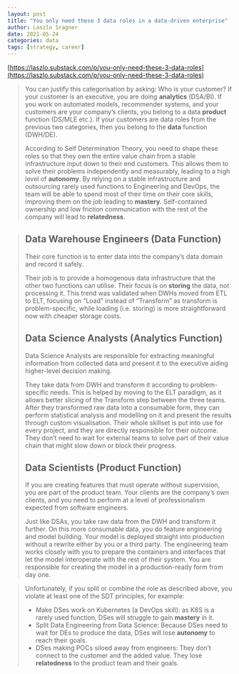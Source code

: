 ```yaml
---
layout: post
title: "You only need these 3 data roles in a data-driven enterprise"
author: Laszlo Sragner
date: 2021-05-24
categories: data
tags: [strategy, career]
---
```


[https://laszlo.substack.com/p/you-only-need-these-3-data-roles](https://laszlo.substack.com/p/you-only-need-these-3-data-roles)

> You can justify this categorisation by asking: Who is your customer? If your customer is an executive, you are doing **analytics** (DSA/BI). If you work on automated models, recommender systems, and your customers are your company’s clients, you belong to a data **product** function (DS/MLE etc.). If your customers are data roles from the previous two categories, then you belong to the **data** function (DWH/DE). 
>
> According to Self Determination Theory, you need to shape these roles so that they own the entire value chain from a stable infrastructure input down to their end customers. This allows them to solve their problems independently and measurably, leading to a high level of **autonomy**. By relying on a stable infrastructure and outsourcing rarely used functions to Engineering and DevOps, the team will be able to spend most of their time on their core skills, improving them on the job leading to **mastery**. Self-contained ownership and low friction communication with the rest of the company will lead to **relatedness**.

> ## **Data Warehouse Engineers (Data Function)**
>
> Their core function is to enter data into the company’s data domain and record it safely. 
>
> Their job is to provide a homogenous data infrastructure that the other two functions can utilise. Their focus is on **storing** the data, not processing it. This trend was validated when DWHs moved from ETL to ELT, focusing on “Load” instead of “Transform” as transform is problem-specific, while loading (i.e. storing) is more straightforward now with cheaper storage costs.
>
> ## **Data Science Analysts (Analytics Function)**
>
> Data Science Analysts are responsible for extracting meaningful information from collected data and present it to the executive aiding higher-level decision making. 
>
> They take data from DWH and transform it according to problem-specific needs. This is helped by moving to the ELT paradigm, as it allows better slicing of the Transform step between the three teams. After they transformed raw data into a consumable form, they can perform statistical analysis and modelling on it and present the results through custom visualisation. Their whole skillset is put into use for every project, and they are directly responsible for their outcome. They don’t need to wait for external teams to solve part of their value chain that might slow down or block their progress. 
>
> ## **Data Scientists (Product Function)**
>
> If you are creating features that must operate without supervision, you are part of the product team. Your clients are the company’s own clients, and you need to perform at a level of professionalism expected from software engineers.
>
> Just like DSAs, you take raw data from the DWH and transform it further. On this more consumable data, you do feature engineering and model building. Your model is deployed straight into production without a rewrite either by you or a third party. The engineering team works closely with you to prepare the containers and interfaces that let the model interoperate with the rest of their system. You are responsible for creating the model in a production-ready form from day one.

> Unfortunately, if you split or combine the role as described above, you violate at least one of the SDT principles, for example:
>
> - Make DSes work on Kubernetes (a DevOps skill): as K8S is a rarely used function, DSes will struggle to gain **mastery** in it.
> - Split Data Engineering from Data Science: Because DSes need to wait for DEs to produce the data, DSes will lose **autonomy** to reach their goals.
> - DSes making POCs siloed away from engineers: They don’t connect to the customer and the added value. They lose **relatedness** to the product team and their goals.
